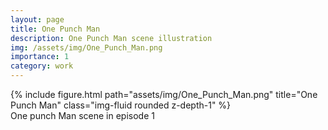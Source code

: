```yaml
---
layout: page
title: One Punch Man
description: One Punch Man scene illustration
img: /assets/img/One_Punch_Man.png
importance: 1
category: work
---
```


<div class="row">
    <div class="col-sm mt-3 mt-md-0">
        {% include figure.html path="assets/img/One_Punch_Man.png" title="One Punch Man" class="img-fluid rounded z-depth-1" %}
    </div>
</div>
<div class="caption">
    One punch Man scene in episode 1
</div>
